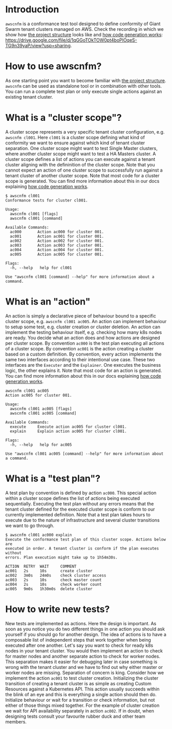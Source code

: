 # Introduction

`awscnfm` is a conformance test tool designed to define conformity of Giant
Swarm tenant clusters managed on AWS. Check the recording in which we show how
[the project structure] looks like and [how code generation works]:
https://drive.google.com/file/d/1qGGoTOkTOW0pt4boPlOqeS-TG9n39yaP/view?usp=sharing.



# How to use awscnfm?

As one starting point you want to become familiar with [the project structure].
`awscnfm` can be used as standalone tool or in combination with other tools. You
can run a complete test plan or only execute single actions against an existing
tenant cluster.



# What is a "cluster scope"?

A cluster scope represents a very specific tenant cluster configuration, e.g.
`awscnfm cl001`. Here `cl001` is a cluster scope defining what kind of
conformity we want to ensure against which kind of tenant cluster separation.
One cluster scope might want to test Single Master clusters, where another
cluster scope might want to test a HA Masters cluster. A cluster scope defines a
list of actions you can execute against a tenant cluster aligning with the
defininition of the cluster scope. Note that you cannot expect an action of one
cluster scope to successfully run against a tenant cluster of another cluster
scope. Note that most code for a cluster scope is generated. You can find more
information about this in our docs explaining [how code generation works].

```
$ awscnfm cl001
Conformance tests for cluster cl001.

Usage:
  awscnfm cl001 [flags]
  awscnfm cl001 [command]

Available Commands:
  ac000       Action ac000 for cluster 001.
  ac001       Action ac001 for cluster 001.
  ac002       Action ac002 for cluster 001.
  ac003       Action ac003 for cluster 001.
  ac004       Action ac004 for cluster 001.
  ac005       Action ac005 for cluster 001.

Flags:
  -h, --help   help for cl001

Use "awscnfm cl001 [command] --help" for more information about a command.
```



# What is an "action"

An action is simply a declarative piece of behaviour bound to a specific cluster
scope, e.g. `awscnfm cl001 ac005`. An action can implement behaviour to setup
some test, e.g. cluster creation or cluster deletion. An action can implement
the testing behaviour itself, e.g. checking how many k8s nodes are ready. You
decide what an action does and how actions are designed per cluster scope. By
convention `ac000` is the test plan executing all actions of a cluster scope. By
convention `ac001` is the action creating a cluster based on a custom
definition. By convention, every action implements the same two interfaces
according to their intentional use case. These two interfaces are the `Executer`
and the `Explainer`. One executes the business logic, the other explains it.
Note that most code for an action is generated. You can find more information
about this in our docs explaining [how code generation works].

```
awscnfm cl001 ac005
Action ac005 for cluster 001.

Usage:
  awscnfm cl001 ac005 [flags]
  awscnfm cl001 ac005 [command]

Available Commands:
  execute     Execute action ac005 for cluster cl001.
  explain     Explain action ac005 for cluster cl001.

Flags:
  -h, --help   help for ac005

Use "awscnfm cl001 ac005 [command] --help" for more information about a command.
```



# What is a "test plan"?

A test plan by convention is defined by action `ac000`. This special action
within a cluster scope defines the list of actions being executed sequentially.
Executing the test plan without any errors means that the tenant cluster defined
for the executed cluster scope is conform to our currently implemented
definition. Note that a test plan takes hours to execute due to the nature of
infrastructure and several cluster transitions we want to go through.

```
$ awscnfm cl001 ac000 explain
Execute the conformance test plan of this cluster scope. Actions below are
executed in order. A tenant cluster is conform if the plan executes without
errors. Plan execution might take up to 1h54m30s.

ACTION  RETRY  WAIT     COMMENT
ac001   2s     10s      create cluster
ac002   3m0s   24m0s    check cluster access
ac003   2s     10s      check master count
ac004   2s     10s      check worker count
ac005   9m0s   1h30m0s  delete cluster
```



# How to write new tests?

New tests are implemented as actions. Here the design is important. As soon as
you notice you do two different things in one action you should ask yourself if
you should go for another design. The idea of actions is to have a composable
list of independent steps that work together when being executed after one
another. Let's say you want to check for ready k8s nodes in your tenant cluster.
You would then implement an action to check for master nodes and another
separate action to check for worker nodes. This separation makes it easier for
debugging later in case something is wrong with the tenant cluster and we have
to find out why either master or worker nodes are missing. Separation of concern
is king. Consider how we implement the action `ac001` to test cluster creation.
Initializing the cluster transition of creating a tenant cluster is as simple as
creating Custom Resources against a Kubernetes API. This action usually succeeds
within the blink of an eye and this is everything a single action should then
do. Initialize behaviour or wait for a transition or check information, but not
either of those things mixed together. For the example of cluster creation we
wait for API availability separately in action `ac002`. If in doubt, when
designing tests consult your favourite rubber duck and other team members.



[the project structure]: structure.md
[how code generation works]: generation.md
